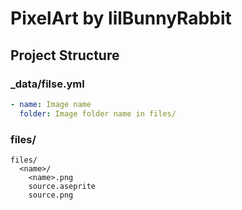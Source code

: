 # PixelArt by lilBunnyRabbit
## Project Structure
### _data/filse.yml
```yml
- name: Image name
  folder: Image folder name in files/
```

### files/
```
files/
  <name>/
    <name>.png
    source.aseprite
    source.png
```
